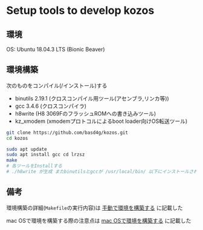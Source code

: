 # Setup tools to develop kozos

## 環境

OS: Ubuntu 18.04.3 LTS (Bionic Beaver)

## 環境構築

次のものをコンパイル(/インストール)する

- binutils 2.19.1 (クロスコンパイル用ツール(アセンブラ,リンカ等))
- gcc 3.4.6 (クロスコンパイラ)
- h8write (H8 3069FのフラッシュROMへの書き込みツール)
- kz_xmodem (xmodemプロトコルによるboot loader向けOS転送ツール)

```sh
git clone https://github.com/basd4g/kozos.git
cd kozos

sudo apt update
sudo apt install gcc cd lrzsz
make
# 各ツールをInstallする
# ./h8write が生成 またbinutilsとgccが /usr/local/bin/ 以下にインストールされる
```

## 備考

環境構築の詳細(`Makefile`の実行内容)は [手動で環境を構築する](setup-manualy.md) に記載した

mac OSで環境を構築する際の注意点は [mac OSで環境を構築する](setup-for-mac.md) に記載した

